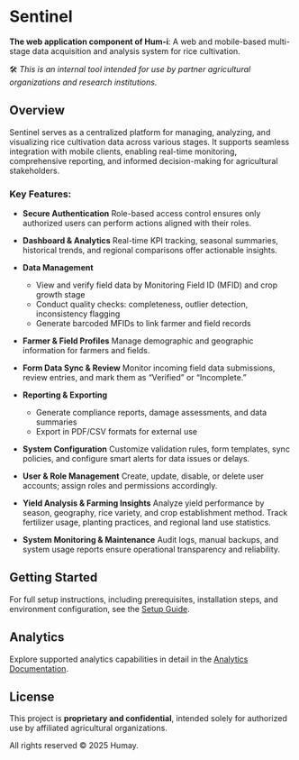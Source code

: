 # Sentinel

**The web application component of Hum-i**: A web and mobile-based multi-stage data acquisition and analysis system for rice cultivation.

🛠️ _This is an internal tool intended for use by partner agricultural organizations and research institutions._

## Overview

Sentinel serves as a centralized platform for managing, analyzing, and visualizing rice cultivation data across various stages. It supports seamless integration with mobile clients, enabling real-time monitoring, comprehensive reporting, and informed decision-making for agricultural stakeholders.

### Key Features:

- **Secure Authentication**
  Role-based access control ensures only authorized users can perform actions aligned with their roles.

- **Dashboard & Analytics**
  Real-time KPI tracking, seasonal summaries, historical trends, and regional comparisons offer actionable insights.

- **Data Management**

  - View and verify field data by Monitoring Field ID (MFID) and crop growth stage
  - Conduct quality checks: completeness, outlier detection, inconsistency flagging
  - Generate barcoded MFIDs to link farmer and field records

- **Farmer & Field Profiles**
  Manage demographic and geographic information for farmers and fields.

- **Form Data Sync & Review**
  Monitor incoming field data submissions, review entries, and mark them as “Verified” or “Incomplete.”

- **Reporting & Exporting**

  - Generate compliance reports, damage assessments, and data summaries
  - Export in PDF/CSV formats for external use

- **System Configuration**
  Customize validation rules, form templates, sync policies, and configure smart alerts for data issues or delays.

- **User & Role Management**
  Create, update, disable, or delete user accounts; assign roles and permissions accordingly.

- **Yield Analysis & Farming Insights**
  Analyze yield performance by season, geography, rice variety, and crop establishment method.
  Track fertilizer usage, planting practices, and regional land use statistics.

- **System Monitoring & Maintenance**
  Audit logs, manual backups, and system usage reports ensure operational transparency and reliability.

## Getting Started

For full setup instructions, including prerequisites, installation steps, and environment configuration, see the [Setup Guide](./docs/setup.md).

## Analytics

Explore supported analytics capabilities in detail in the [Analytics Documentation](./docs/analytics.md).

## License

This project is **proprietary and confidential**, intended solely for authorized use by affiliated agricultural organizations.

All rights reserved © 2025 Humay.
